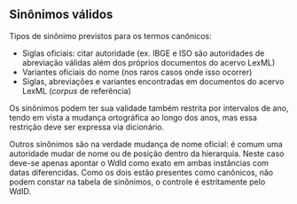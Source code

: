 ## Sinônimos válidos

Tipos de sinônimo previstos para os termos canônicos:

* Siglas oficiais: citar autoridade (ex. IBGE e ISO são autoridades de abreviação válidas além dos próprios documentos do acervo LexML)
* Variantes oficiais do nome (nos raros casos onde isso ocorrer)
* Siglas, abreviações e variantes encontradas em documentos do acervo LexML (*corpus* de referência)

Os sinônimos podem ter sua validade também restrita por intervalos de ano, tendo em vista a mudança ortográfica ao longo dos anos, mas essa restrição deve ser expressa via dicionário.

Outros sinônimos são na verdade mudança de nome oficial: é comum uma autoridade mudar de nome ou de posição dentro da hierarquia. 
Neste caso deve-se apenas apontar o WdId como exato em ambas instâncias com datas diferencidas. Como os dois estão presentes como canônicos, não podem constar na tabela de sinônimos, o controle é estritamente pelo WdID.

 
